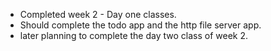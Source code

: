 - Completed week 2 - Day one classes.
- Should complete the todo app and the http file server app.
- later planning to complete the day two class of week 2.